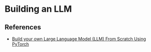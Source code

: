 # Building an LLM




## References

- [Build your own Large Language Model (LLM) From Scratch Using PyTorch](https://medium.com/towards-artificial-intelligence/build-your-own-large-language-model-llm-from-scratch-using-pytorch-9e9945c24858)